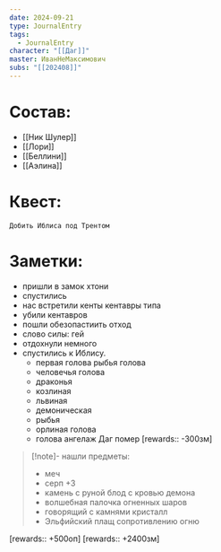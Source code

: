 ```yaml
---
date: 2024-09-21
type: JournalEntry
tags:
  - JournalEntry
character: "[[Даг]]"
master: ИванНеМаксимович
subs: "[[202408]]"
---
```

# Состав:
- [[Ник Шулер]]
- [[Лори]]
- [[Беллини]]
- [[Аэлина]]
# Квест:
```
Добить Иблиса под Трентом
```
# Заметки:
- пришли в замок хтони
- спустились
- нас встретили кенты кентавры типа
- убили кентавров
- пошли обезопастиить отход
- слово силы: гей
- отдохнули немного
- спустились к Иблису.
	- первая голова рыбья голова
	- человечья голова
	- драконья
	- козлиная
	- львиная
	- демоническая
	- рыбья
	- орлиная голова
	- голова ангелаж
Даг помер
[rewards:: -300зм]
>[!note]- нашли предметы:
> - меч
> - серп +3
> - камень с руной блод с кровью демона
> - волшебная палочка огненных шаров
> - говорящий с камнями кристалл
> - Эльфийский плащ сопротивлению огню

[rewards:: +500оп]
[rewards:: +2400зм]
